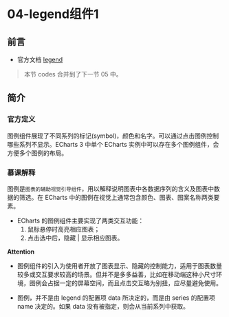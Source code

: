 # 04-legend组件1

## 前言

- 官方文档 [legend](https://echarts.apache.org/v4/zh/option.html#legend)

> 本节 codes 合并到了下一节 05 中。

## 简介

### 官方定义

图例组件展现了不同系列的标记(symbol)，颜色和名字。可以通过点击图例控制哪些系列不显示。ECharts 3 中单个 ECharts 实例中可以存在多个图例组件，会方便多个图例的布局。

### 慕课解释

图例是`图表的辅助视觉引导组件`，用以解释说明图表中各数据序列的含义及图表中数据的筛选。在 ECharts 中的图例在视觉上通常包含颜色、图表、图案名称两类要素。

- ECharts 的图例组件主要实现了两类交互功能：
  1. 鼠标悬停时高亮相应图表；
  2. 点击选中后，隐藏 | 显示相应图表。

**Attention**

- 图例组件的引入为使用者开放了图表显示、隐藏的控制能力，适用于图表数量较多或交互要求较高的场景。但并不是多多益善，比如在移动端这种小尺寸环境，图例会占据一定的屏幕空间，而且点击交互略为别扭，应尽量避免使用。

- 图例，并不是由 legend 的配置项 data 所决定的，而是由 series 的配置项 name 决定的。如果 data 没有被指定，则会从当前系列中获取。
